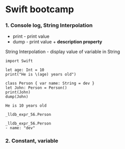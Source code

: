# Swift bootcamp

### 1. Console log, String Interpolation

- print - print value
- dump - print value + **description property**

String Interpolation - display value of variable in String

    import Swift
    
    let age: Int = 10
    print("He is \(age) years old")
    
    class Person { var name: String = dev }
    let John: Person = Person()
    print(John)
    dump(John)

    He is 10 years old
    
    _lldb_expr_56.Person
    
    _lldb_expr_56.Person
    - name: "dev"

### 2. Constant, variable